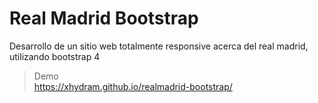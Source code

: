 # Real Madrid Bootstrap
Desarrollo de un sitio web totalmente responsive acerca del real madrid, utilizando bootstrap 4

>Demo  
    <https://xhydram.github.io/realmadrid-bootstrap/>
    
